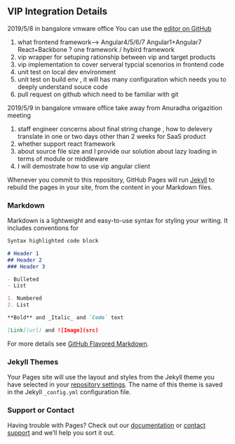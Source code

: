 ## VIP Integration Details
2019/5/8 in bangalore vmware office
You can use the [editor on GitHub](https://github.com/songjiang320/vip/edit/master/index.md)

1. what frontend framework--> Angular4/5/6/7 Angular1+Angular7 React+Backbone ? one framework / hybird framework
2. vip wrapper for setuping rationship between vip and target products
3. vip implementation to cover serveral typcial scenorios in frontend code 
4. unit test on local dev environment
5. unit test on build env , it will has many configuration which needs you to deeply understand souce code 
6. pull request on github which need to be familiar with git

2019/5/9 in bangalore vmware office
take away from Anuradha origazition meeting
1. staff engineer concerns about final string change , how to delevery translate in one or two days other than 2 weeks for SaaS product
2. whether support react framework 
3. about source file size and I provide our solution about lazy loading in terms of module or middleware
4. I will demostrate how to use vip angular client

Whenever you commit to this repository, GitHub Pages will run [Jekyll](https://jekyllrb.com/) to rebuild the pages in your site, from the content in your Markdown files.

### Markdown

Markdown is a lightweight and easy-to-use syntax for styling your writing. It includes conventions for

```markdown
Syntax highlighted code block

# Header 1
## Header 2
### Header 3

- Bulleted
- List

1. Numbered
2. List

**Bold** and _Italic_ and `Code` text

[Link](url) and ![Image](src)
```

For more details see [GitHub Flavored Markdown](https://guides.github.com/features/mastering-markdown/).

### Jekyll Themes

Your Pages site will use the layout and styles from the Jekyll theme you have selected in your [repository settings](https://github.com/songjiang320/vip/settings). The name of this theme is saved in the Jekyll `_config.yml` configuration file.

### Support or Contact

Having trouble with Pages? Check out our [documentation](https://help.github.com/categories/github-pages-basics/) or [contact support](https://github.com/contact) and we’ll help you sort it out.
